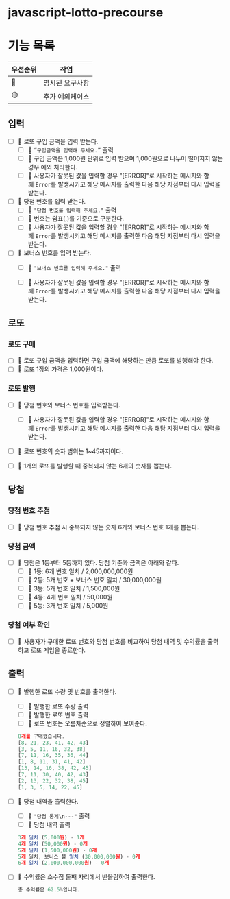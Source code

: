 # javascript-lotto-precourse

# 기능 목록

| 우선순위 | 작업            |
| -------- | --------------- |
| 🔴       | 명시된 요구사항 |
| 🟡       | 추가 예외케이스 |

## 입력

- [ ] 🔴 로또 구입 금액을 입력 받는다.
    - [ ] 🔴 `“구입금액을 입력해 주세요.”` 출력
    - [ ] 🔴 구입 금액은 1,000원 단위로 입력 받으며 1,000원으로 나누어 떨어지지 않는 경우 예외 처리한다.
    - [ ] 🔴 사용자가 잘못된 값을 입력할 경우 "[ERROR]"로 시작하는 메시지와 함께 `Error`를 발생시키고 해당 메시지를 출력한 다음 해당 지점부터 다시 입력을 받는다.
- [ ] 🔴 당첨 번호를 입력 받는다.
    - [ ] 🔴 `"당첨 번호를 입력해 주세요."` 출력
    - [ ] 🔴 번호는 쉼표(,)를 기준으로 구분한다.
    - [ ] 🔴 사용자가 잘못된 값을 입력할 경우 "[ERROR]"로 시작하는 메시지와 함께 `Error`를 발생시키고 해당 메시지를 출력한 다음 해당 지점부터 다시 입력을 받는다.
- [ ] 🔴 보너스 번호를 입력 받는다.
    - [ ] 🔴 `"보너스 번호를 입력해 주세요."` 출력
    - [ ] 🔴 사용자가 잘못된 값을 입력할 경우 "[ERROR]"로 시작하는 메시지와 함께 `Error`를 발생시키고 해당 메시지를 출력한 다음 해당 지점부터 다시 입력을 받는다.


## 로또

### 로또 구매

- [ ] 🔴 로또 구입 금액을 입력하면 구입 금액에 해당하는 만큼 로또를 발행해야 한다.
- [ ] 🔴 로또 1장의 가격은 1,000원이다.

### 로또 발행

- [ ] 🔴 당첨 번호와 보너스 번호를 입력받는다.
    - [ ] 🔴 사용자가 잘못된 값을 입력할 경우 "[ERROR]"로 시작하는 메시지와 함께 `Error`를 발생시키고 해당 메시지를 출력한 다음 해당 지점부터 다시 입력을 받는다.
- [ ] 🔴 로또 번호의 숫자 범위는 1~45까지이다.
- [ ] 🔴 1개의 로또를 발행할 때 중복되지 않는 6개의 숫자를 뽑는다.


## 당첨

### 당첨 번호 추첨

- [ ] 🔴 당첨 번호 추첨 시 중복되지 않는 숫자 6개와 보너스 번호 1개를 뽑는다.

### 당첨 금액

- [ ] 🔴 당첨은 1등부터 5등까지 있다. 당첨 기준과 금액은 아래와 같다.
    - [ ] 🔴 1등: 6개 번호 일치 / 2,000,000,000원
    - [ ] 🔴 2등: 5개 번호 + 보너스 번호 일치 / 30,000,000원
    - [ ] 🔴 3등: 5개 번호 일치 / 1,500,000원
    - [ ] 🔴 4등: 4개 번호 일치 / 50,000원
    - [ ] 🔴 5등: 3개 번호 일치 / 5,000원

### 당첨 여부 확인

- [ ] 🔴 사용자가 구매한 로또 번호와 당첨 번호를 비교하여 당첨 내역 및 수익률을 출력하고 로또 게임을 종료한다.


## 출력

- [ ] 🔴 발행한 로또 수량 및 번호를 출력한다.
    - [ ] 🔴 발행한 로또 수량 출력
    - [ ] 🔴 발행한 로또 번호 출력
    - [ ] 🔴 로또 번호는 오름차순으로 정렬하여 보여준다.
    
    ```jsx
    8개를 구매했습니다.
    [8, 21, 23, 41, 42, 43] 
    [3, 5, 11, 16, 32, 38] 
    [7, 11, 16, 35, 36, 44] 
    [1, 8, 11, 31, 41, 42] 
    [13, 14, 16, 38, 42, 45] 
    [7, 11, 30, 40, 42, 43] 
    [2, 13, 22, 32, 38, 45] 
    [1, 3, 5, 14, 22, 45]
    ```
    
- [ ] 🔴 당첨 내역을 출력한다.
    - [ ] 🔴 `"당첨 통계\n---"` 출력
    - [ ] 🔴 당첨 내역 출력
    
    ```jsx
    3개 일치 (5,000원) - 1개
    4개 일치 (50,000원) - 0개
    5개 일치 (1,500,000원) - 0개
    5개 일치, 보너스 볼 일치 (30,000,000원) - 0개
    6개 일치 (2,000,000,000원) - 0개
    ```
    
- [ ] 🔴 수익률은 소수점 둘째 자리에서 반올림하여 출력한다.
    
    ```jsx
    총 수익률은 62.5%입니다.
    ```
